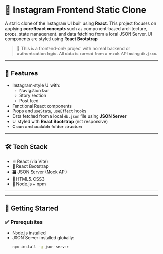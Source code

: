 # 📸 Instagram Frontend Static Clone

A static clone of the Instagram UI built using **React**. This project focuses on applying **core React concepts** such as component-based architecture, props, state management, and data fetching from a local JSON Server. UI components are styled using **React Bootstrap**.

> 🚫 This is a frontend-only project with no real backend or authentication logic. All data is served from a mock API using `db.json`.

---

## 🌟 Features

- Instagram-style UI with:
  - Navigation bar
  - Story section
  - Post feed
- Functional React components
- Props and `useState`, `useEffect` hooks
- Data fetched from a local `db.json` file using **JSON Server**
- UI styled with **React Bootstrap** (not responsive)
- Clean and scalable folder structure

---

## 🛠️ Tech Stack

- ⚛️ React (via Vite)
- 🎨 React Bootstrap
- 🗃️ JSON Server (Mock API)
- 🧱 HTML5, CSS3
- 🔧 Node.js + npm

---



---

## 🚀 Getting Started

### ✅ Prerequisites
- Node.js installed
- JSON Server installed globally:
  ```bash
  npm install -g json-server




